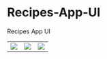 # Recipes-App-UI
Recipes App UI


<div style="text-align: center">
    <table>
        <tr>
            <td style="text-align: center">
                    <img src="https://user-images.githubusercontent.com/102957471/161724923-68cf6157-4652-4176-8031-a9f9631bbe39.png"/>
            </td>
          <td style="text-align: center">
                    <img src="https://user-images.githubusercontent.com/102957471/161724959-66816259-06e8-4899-9513-863cf61a465d.png"/>
            </td>
          <td style="text-align: center">
                    <img src="https://user-images.githubusercontent.com/102957471/161724970-351aec9a-4daf-4a2f-b9dc-8a444d3ceb9e.png"/>
            </td>
        </tr>
  </table>
  </div>
